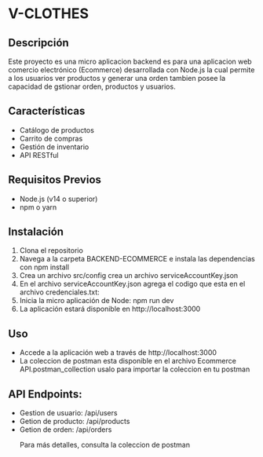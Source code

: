 <h1>V-CLOTHES</h1> 
<h2>Descripción</h2> 
<p>
  Este proyecto es una micro aplicacion backend es para una aplicacion web comercio 
  electrónico (Ecommerce) desarrollada con Node.js la cual permite a los usuarios ver productos y generar una orden tambien posee la 
  capacidad de gstionar orden, productos y usuarios.
</p>
<h2>Características</h2> 
<ul>
  <li>Catálogo de productos</li>
  <li>Carrito de compras</li>
  <li>Gestión de inventario</li>
  <li>API RESTful</li>
</ul>
<h2>Requisitos Previos</h2> 
<ul>
  <li>Node.js (v14 o superior)</li>
  <li>npm o yarn</li>
</ul>
<h2>Instalación</h2>
<ol>
  <li>Clona el repositorio</li>
  <li>Navega a la carpeta BACKEND-ECOMMERCE e instala las dependencias con npm install</li>
  <li>Crea un archivo src/config crea un archivo serviceAccountKey.json</li>
  <li>En el archivo serviceAccountKey.json agrega el codigo que esta en el archivo credenciales.txt:</li>
  <li>Inicia la micro aplicación de Node: npm run dev</li>
  <li>La aplicación estará disponible en http://localhost:3000 </li>
</ol>
<h2>Uso</h2>
<ul>
  <li>Accede a la aplicación web a través de http://localhost:3000</li>
  <li>La coleccion de postman esta disponible en el archivo Ecommerce API.postman_collection usalo para importar la coleccion en tu postman</li>
</ul>
<h2>API Endpoints:</h2>
<ul>
  <li>Gestion de usuario: /api/users </li>
  <li>Getion de producto: /api/products </li>
  <li>Getion de orden: /api/orders </li>

<p>Para más detalles, consulta la coleccion de postman</p>
</ul>
